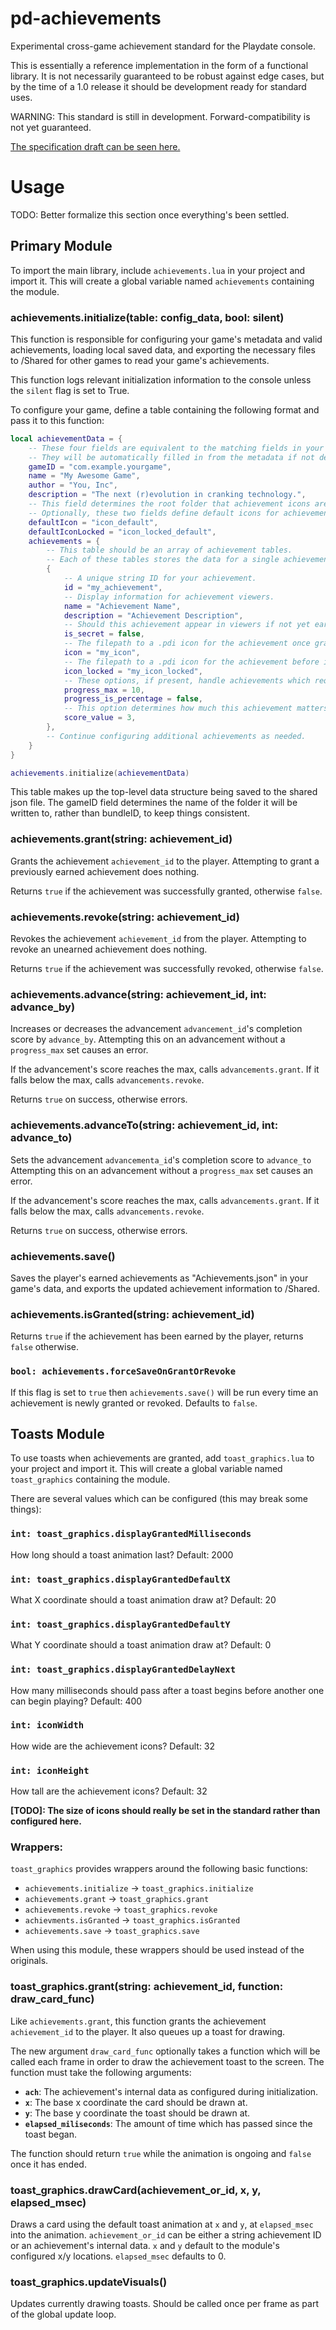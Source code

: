 # pd-achievements
Experimental cross-game achievement standard for the Playdate console.

This is essentially a reference implementation in the form of a functional library. It is not necessarily guaranteed to be robust against edge cases, but by the time of a 1.0 release it should be development ready for standard uses.

WARNING: This standard is still in development. Forward-compatibility is not yet guaranteed.

[The specification draft can be seen here.](https://docs.google.com/document/d/15iYMDmXdnDbOhoskyvfJsypu7Ls538R0kJNVYKDFx44/edit#heading=h.387me39epg7l)

# Usage
TODO: Better formalize this section once everything's been settled.

## Primary Module

To import the main library, include `achievements.lua` in your project and import it. This will create a global variable named `achievements` containing the module.

### achievements.initialize(table: config_data, bool: silent)
This function is responsible for configuring your game's metadata and valid achievements, loading local saved data, and exporting the necessary files to /Shared for other games to read your game's achievements.

This function logs relevant initialization information to the console unless the `silent` flag is set to True.

To configure your game, define a table containing the following format and pass it to this function:

```lua
local achievementData = {
    -- These four fields are equivalent to the matching fields in your game's pdxinfo metadata.
    -- They will be automatically filled in from the metadata if not defined here.
    gameID = "com.example.yourgame",
    name = "My Awesome Game",
    author = "You, Inc",
    description = "The next (r)evolution in cranking technology.",
    -- This field determines the root folder that achievement icons are stored in. Defaults to "AchievementImages/".
    -- Optionally, these two fields define default icons for achievements.
    defaultIcon = "icon_default",
    defaultIconLocked = "icon_locked_default",
    achievements = {
        -- This table should be an array of achievement tables.
        -- Each of these tables stores the data for a single achievement.
        {
            -- A unique string ID for your achievement.
            id = "my_achievement",
            -- Display information for achievement viewers.
            name = "Achievement Name",
            description = "Achievement Description",
            -- Should this achievement appear in viewers if not yet earned?
            is_secret = false,
            -- The filepath to a .pdi icon for the achievement once granted. Optional.
            icon = "my_icon",
            -- The filepath to a .pdi icon for the achievement before it's granted. Optional.
            icon_locked = "my_icon_locked",
            -- These options, if present, handle achievements which require multiple steps to unlock.
            progress_max = 10,
            progress_is_percentage = false,
            -- This option determines how much this achievement matters towards 100%. Set to 0 for achievement to be entirely optional. Default 1.
            score_value = 3,
        },
        -- Continue configuring additional achievements as needed.
    }
}

achievements.initialize(achievementData)
```
This table makes up the top-level data structure being saved to the shared
json file. The gameID field determines the name of the folder it will
be written to, rather than bundleID, to keep things consistent.


### achievements.grant(string: achievement_id)

Grants the achievement `achievement_id` to the player. Attempting to grant a previously earned achievement does nothing.

Returns `true` if the achievement was successfully granted, otherwise `false`.

### achievements.revoke(string: achievement_id)

Revokes the achievement `achievement_id` from the player. Attempting to revoke an unearned achievement does nothing.

Returns `true` if the achievement was successfully revoked, otherwise `false`.

### achievements.advance(string: achievement_id, int: advance_by)

Increases or decreases the advancement `advancement_id`'s completion score by `advance_by`. Attempting this on an advancement without a `progress_max` set causes an error.

If the advancement's score reaches the max, calls `advancements.grant`. If it falls below the max, calls `advancements.revoke`.

Returns `true` on success, otherwise errors.

### achievements.advanceTo(string: achievement_id, int: advance_to)

Sets the advancement `advancementa_id`'s completion score to `advance_to` Attempting this on an advancement without a `progress_max` set causes an error.

If the advancement's score reaches the max, calls `advancements.grant`. If it falls below the max, calls `advancements.revoke`.

Returns `true` on success, otherwise errors. 

### achievements.save()

Saves the player's earned achievements as "Achievements.json" in your game's data, and exports the updated achievement information to /Shared.

### achievements.isGranted(string: achievement_id)

Returns `true` if the achievement has been earned by the player, returns `false` otherwise.

### `bool: achievements.forceSaveOnGrantOrRevoke`

If this flag is set to `true` then `achievements.save()` will be run every time an achievement is newly granted or revoked. Defaults to `false`.


## Toasts Module

To use toasts when achievements are granted, add `toast_graphics.lua` to your project and import it. This will create a global variable named `toast_graphics` containing the module.

There are several values which can be configured (this may break some things):

### `int: toast_graphics.displayGrantedMilliseconds`
How long should a toast animation last? Default: 2000

### `int: toast_graphics.displayGrantedDefaultX`
What X coordinate should a toast animation draw at? Default: 20

### `int: toast_graphics.displayGrantedDefaultY`
What Y coordinate should a toast animation draw at? Default: 0

### `int: toast_graphics.displayGrantedDelayNext`
How many milliseconds should pass after a toast begins before another one can begin playing? Default: 400

### `int: iconWidth`
How wide are the achievement icons? Default: 32

### `int: iconHeight`
How tall are the achievement icons? Default: 32

**[TODO]: The size of icons should really be set in the standard rather than configured here.**

### Wrappers:

`toast_graphics` provides wrappers around the following basic functions:
- `achievements.initialize` -> `toast_graphics.initialize`
- `achievements.grant`      -> `toast_graphics.grant`
- `achievements.revoke`     -> `toast_graphics.revoke`
- `achievments.isGranted`   -> `toast_graphics.isGranted`
- `achievements.save`       -> `toast_graphics.save`

When using this module, these wrappers should be used instead of the originals.


### toast_graphics.grant(string: achievement_id, function: draw_card_func)

Like `achievements.grant`, this function grants the achievement `achievement_id` to the player. It also queues up a toast for drawing. 

The new argument `draw_card_func` optionally takes a function which will be called each frame in order to draw the achievement toast to the screen. The function must take the following arguments:

- **`ach`**:  The achievement's internal data as configured during initialization.
- **`x`**: The base x coordinate the card should be drawn at.
- **`y`**: The base y coordinate the toast should be drawn at.
- **`elapsed_miliseconds`**: The amount of time which has passed since the toast began.

The function should return `true` while the animation is ongoing and `false` once it has ended.

### toast_graphics.drawCard(achievement_or_id, x, y, elapsed_msec)

Draws a card using the default toast animation at `x` and `y`, at `elapsed_msec` into the animation. `achievement_or_id` can be either a string achievement ID or an achievement's internal data. `x` and `y` default to the module's configured x/y locations. `elapsed_msec` defaults to 0.

### toast_graphics.updateVisuals()
Updates currently drawing toasts. Should be called once per frame as part of the global update loop.